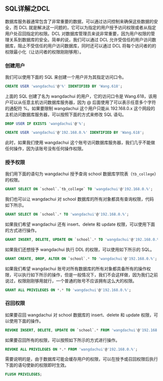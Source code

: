## SQL详解之DCL

数据库服务器通常包含了非常重要的数据，可以通过访问控制来确保这些数据的安全，而 DCL 就是解决这一问题的，它可以为指定的用户授予访问权限或者从指定用户处召回指定的权限。DCL 对数据库管理员来说非常重要，因为用户权限的管理关系到数据库的安全。简单的说，我们可以通过 DCL 允许受信任的用户访问数据库，阻止不受信任的用户访问数据库，同时还可以通过 DCL 将每个访问者的的权限最小化（让访问者的权限刚刚够用）。

### 创建用户

我们可以使用下面的 SQL 来创建一个用户并为其指定访问口令。

```SQL
CREATE USER 'wangdachui'@'%' IDENTIFIED BY 'Wang.618';
```

上面的 SQL 创建了名为 wangdachui 的用户，它的访问口令是 Wang.618，该用户可以从任意主机访问数据库服务器，因为 @ 后面使用了可以表示任意多个字符的通配符 %。如果要限制 wangdachui 这个用户只能从 192.168.0.x 这个网段的主机访问数据库服务器，可以按照下面的方式来修改 SQL 语句。

```SQL
DROP USER IF EXISTS 'wangdachui'@'%';

CREATE USER 'wangdachui'@'192.168.0.%' IDENTIFIED BY 'Wang.618';
```

此时，如果我们使用 wangdachui 这个账号访问数据库服务器，我们几乎不能做任何操作，因为该账号没有任何操作权限。

### 授予权限

我们用下面的语句为 wangdachui 授予查询 school 数据库学院表（`tb_college`）的权限。

```SQL
GRANT SELECT ON `school`.`tb_college` TO 'wangdachui'@'192.168.0.%';
```

我们也可以让 wangdachui 对 school 数据库的所有对象都具有查询权限，代码如下所示。

```SQL
GRANT SELECT ON `school`.* TO 'wangdachui'@'192.168.0.%';
```

如果我们希望 wangdachui 还有 insert、delete 和 update 权限，可以使用下面的方式进行操作。

```SQL
GRANT INSERT, DELETE, UPDATE ON `school`.* TO 'wangdachui'@'192.168.0.%';
```

如果我们还想授予 wangdachui 执行 DDL 的权限，可以使用如下所示的 SQL。

```SQL
GRANT CREATE, DROP, ALTER ON `school`.* TO 'wangdachui'@'192.168.0.%';
```

如果我们希望 wangdachui 账号对所有数据库的所有对象都具备所有的操作权限，可以执行如下所示的操作，但是一般情况下，我们不会这样做，因为我们之前说过，权限刚刚够用就行，一个普通的账号不应该拥有这么大的权限。

```SQL
GRANT ALL PRIVILEGES ON *.* TO 'wangdachui'@'192.168.0.%';
```

### 召回权限

如果要召回 wangdachui 对 school 数据库的 insert、delete 和 update 权限，可以使用下面的操作。

```SQL
REVOKE INSERT, DELETE, UPDATE ON `school`.* FROM 'wangdachui'@'192.168.0.%';
```

如果要召回所有的权限，可以按照如下所示的方式进行操作。

```SQL
REVOKE ALL PRIVILEGES ON *.* FROM 'wangdachui'@'192.168.0.%';
```

需要说明的是，由于数据库可能会缓存用户的权限，可以在授予或召回权限后执行下面的语句使新的权限即时生效。

```SQL
FLUSH PRIVILEGES;
```

